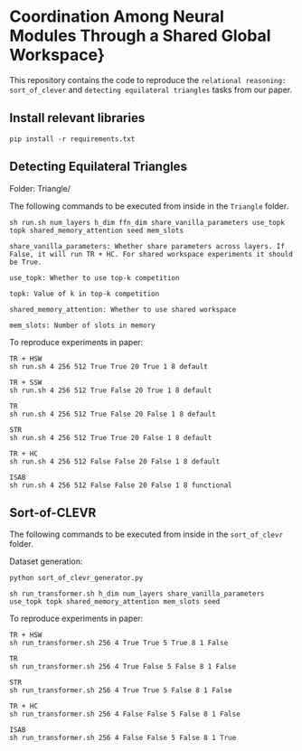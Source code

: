 # Coordination Among Neural Modules Through a Shared Global Workspace}

This repository contains the code to reproduce the `relational reasoning: sort_of_clever` and `detecting equilateral triangles` tasks from our paper.  


## Install relevant libraries
```
pip install -r requirements.txt 
```
## Detecting Equilateral Triangles 
Folder: Triangle/

The following commands to be executed from inside in the `Triangle` folder.

```
sh run.sh num_layers h_dim ffn_dim share_vanilla_parameters use_topk topk shared_memory_attention seed mem_slots

share_vanilla_parameters: Whether share parameters across layers. If False, it will run TR + HC. For shared workspace experiments it should be True.

use_topk: Whether to use top-k competition

topk: Value of k in top-k competition

shared_memory_attention: Whether to use shared workspace

mem_slots: Number of slots in memory
```

To reproduce experiments in paper:
```
TR + HSW
sh run.sh 4 256 512 True True 20 True 1 8 default

TR + SSW
sh run.sh 4 256 512 True False 20 True 1 8 default

TR 
sh run.sh 4 256 512 True False 20 False 1 8 default

STR 
sh run.sh 4 256 512 True True 20 False 1 8 default

TR + HC
sh run.sh 4 256 512 False False 20 False 1 8 default

ISAB
sh run.sh 4 256 512 False False 20 False 1 8 functional
```

## Sort-of-CLEVR
The following commands to be executed from inside in the `sort_of_clevr` folder.

Dataset generation:
```
python sort_of_clevr_generator.py
```

```
sh run_transformer.sh h_dim num_layers share_vanilla_parameters use_topk topk shared_memory_attention mem_slots seed
```
To reproduce experiments in paper:
```
TR + HSW
sh run_transformer.sh 256 4 True True 5 True 8 1 False

TR
sh run_transformer.sh 256 4 True False 5 False 8 1 False

STR
sh run_transformer.sh 256 4 True True 5 False 8 1 False

TR + HC
sh run_transformer.sh 256 4 False False 5 False 8 1 False

ISAB
sh run_transformer.sh 256 4 False False 5 False 8 1 True


```

